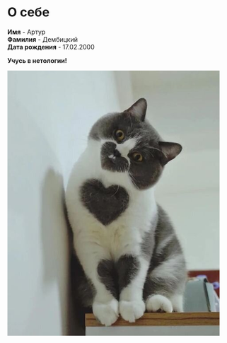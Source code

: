 # О себе

**Имя** - Артур\
**Фамилия** - Дембицкий\
**Дата рождения** - 17.02.2000

**Учусь в нетологии!**

![](image.png)